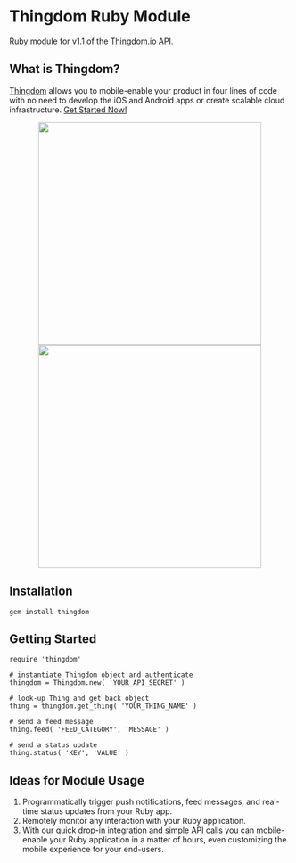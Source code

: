 Thingdom Ruby Module
===========

Ruby module for v1.1 of the [Thingdom.io API](https://thingdom.io/).

## What is Thingdom?

[Thingdom](https://thingdom.io) allows you to mobile-enable your product in four lines of code with no need to develop the iOS and Android apps or create scalable cloud infrastructure. [Get Started Now!](https://thingdom.io/sign-up)

<p align="center">

<img src="https://thingdom.io/images/profile/5.png?raw=true" height="400px" />

<img src="https://thingdom.io/images/profile/2.png?raw=true" height="400px" />

</p>

## Installation
```
gem install thingdom
```

## Getting Started
```
require 'thingdom'

# instantiate Thingdom object and authenticate
thingdom = Thingdom.new( 'YOUR_API_SECRET' )

# look-up Thing and get back object
thing = thingdom.get_thing( 'YOUR_THING_NAME' )

# send a feed message
thing.feed( 'FEED_CATEGORY', 'MESSAGE' )

# send a status update
thing.status( 'KEY', 'VALUE' )

```

## Ideas for Module Usage

1. Programmatically trigger push notifications, feed messages, and real-time status updates from your Ruby app.
2. Remotely monitor any interaction with your Ruby application.
3. With our quick drop-in integration and simple API calls you can mobile-enable your Ruby application in a matter of hours, even customizing the mobile experience for your end-users.
